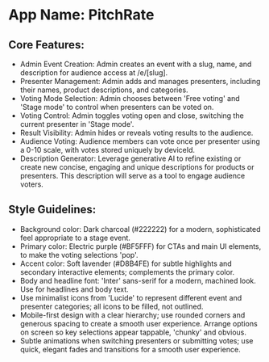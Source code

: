 # **App Name**: PitchRate

## Core Features:


- Admin Event Creation: Admin creates an event with a slug, name, and description for audience access at /e/[slug].
- Presenter Management: Admin adds and manages presenters, including their names, product descriptions, and categories.
- Voting Mode Selection: Admin chooses between 'Free voting' and 'Stage mode' to control when presenters can be voted on.
- Voting Control: Admin toggles voting open and close, switching the current presenter in 'Stage mode'.
- Result Visibility: Admin hides or reveals voting results to the audience.
- Audience Voting: Audience members can vote once per presenter using a 0-10 scale, with votes stored uniquely by deviceId.
- Description Generator: Leverage generative AI to refine existing or create new concise, engaging and unique descriptions for products or presenters. This description will serve as a tool to engage audience voters.

## Style Guidelines:

- Background color: Dark charcoal (#222222) for a modern, sophisticated feel appropriate to a stage event.
- Primary color: Electric purple (#BF5FFF) for CTAs and main UI elements, to make the voting selections 'pop'.
- Accent color: Soft lavender (#D8B4FE) for subtle highlights and secondary interactive elements; complements the primary color.
- Body and headline font: 'Inter' sans-serif for a modern, machined look. Use for headlines and body text.
- Use minimalist icons from 'Lucide' to represent different event and presenter categories; all icons to be filled, not outlined.
- Mobile-first design with a clear hierarchy; use rounded corners and generous spacing to create a smooth user experience.  Arrange options on screen so key selections appear tappable, 'chunky' and obvious.
- Subtle animations when switching presenters or submitting votes; use quick, elegant fades and transitions for a smooth user experience.